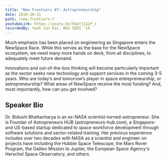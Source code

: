 ```yaml
---
title: "New Frontiers #7: Astropreneurship"
date: 2019-10-31
path: /new-frontiers-7
youtubeLink: https://youtu.be/5kpTj31LP_s
recordedBy: Yeoh Jun Kai, NUS SEDS '19
---
```


Much emphasis has been placed on engineering as Singapore enters the NewSpace Race. While this serves as the base for the NewSpace ecosystem, we need many more hands on deck, from all disciplines, to adequately meet future demand.

Innovations and out-of-the-box thinking will become particularly important as the sector seeks new technology and support services in the coming 3-5 years. Who are today’s and tomorrow’s player in space entrepreneurship, or astropreneurship? What areas of NewSpace receive the most funding? And, most importantly, how can you get involved?

## Speaker Bio

Dr. Bidushi Bhattacharya is an ex-NASA scientist-turned-astropreneur. She is Founder of Astropreneurs HUB (astropreneurs-hub.com), a Singapore- and US-based startup dedicated to space workforce development through software solutions and sector-related training. Her previous experience includes over two decades with NASA as a scientist and engineer on projects have including the Hubble Space Telescope, the Mars Rover Program, the Galileo Mission to Jupiter, the European Space Agency's Herschel Space Observatory, and others.
